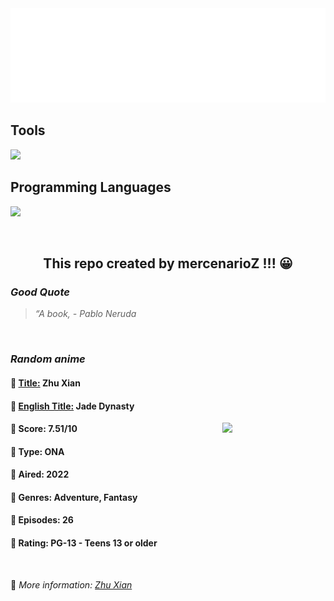 
<img src="svg/nai.svg" />

<p>
  <h2>Tools</h2>
  <a href="https://skillicons.dev">
    <img src="https://skillicons.dev/icons?i=git,bash,vim,ubuntu,tensorflow,pytorch,docker,raspberrypi" />
  </a>

  <br />

  <h2>Programming Languages</h2>

  <a href="https://skillicons.dev">
    <img src="https://skillicons.dev/icons?i=python,c,cpp" />
  </a>
</p>

<br />

<h2 align="center">This repo created by mercenarioZ !!! 😀</h2>
<h3><i>Good Quote</i></h3>

<blockquote>
<i>
“A book, - Pablo Neruda
</i>
</blockquote>

<br />

<h3><i>Random anime</i></h3>

<h4>
  <strong>🥭 <u>Title:</u></strong> Zhu Xian
</h4>

<h4>🌿 <u>English Title:</u> Jade Dynasty</h4>

<img align="right" width="165" src=https://cdn.myanimelist.net/images/anime/1830/117534.jpg />

<h4>🌱 Score: 7.51/10</h4>

<h4>🌲 Type: ONA</h4>

<h4>🌴 Aired: 2022</h4>

<h4>🌵 Genres: Adventure, Fantasy</h4>

<h4>🥑 Episodes: 26</h4>

<h4>🍏 Rating: PG-13 - Teens 13 or older</h4>

<br />

🍂 *More information: [Zhu Xian](https://myanimelist.net/anime/49759/Zhu_Xian)*
    